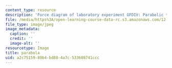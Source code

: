 ```yaml
---
content_type: resource
description: 'Force diagram of laboratory experiment GFDIV: Parabolic table.'
file: /media/https%3A/open-learning-course-data-rc.s3.amazonaws.com/12-003-atmosphere-ocean-and-climate-dynamics-fall-2008/a2c7515980b4bd884a7c533608741ccc_parabola.jpg
file_type: image/jpeg
image_metadata:
  caption: ''
  credit: ''
  image-alt: ''
resourcetype: Image
title: parabola
uid: a2c75159-80b4-bd88-4a7c-533608741ccc
---
```

